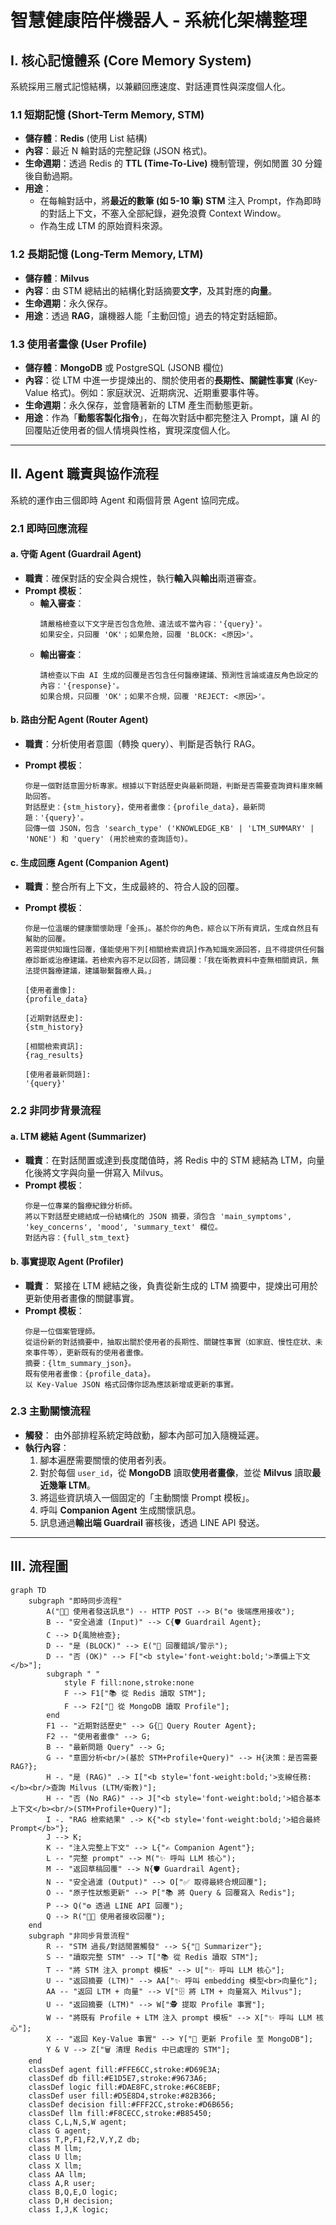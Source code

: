 # 智慧健康陪伴機器人 - 系統化架構整理

## I. 核心記憶體系 (Core Memory System)

系統採用三層式記憶結構，以兼顧回應速度、對話連貫性與深度個人化。

### 1.1 短期記憶 (Short-Term Memory, STM)
* **儲存體**：**Redis** (使用 List 結構)
* **內容**：最近 N 輪對話的完整記錄 (JSON 格式)。
* **生命週期**：透過 Redis 的 **TTL (Time-To-Live)** 機制管理，例如閒置 30 分鐘後自動過期。
* **用途**：
    * 在每輪對話中，將**最近的數筆 (如 5-10 筆) STM** 注入 Prompt，作為即時的對話上下文，不塞入全部紀錄，避免浪費 Context Window。
    * 作為生成 LTM 的原始資料來源。

### 1.2 長期記憶 (Long-Term Memory, LTM)
* **儲存體**：**Milvus**
* **內容**：由 STM 總結出的結構化對話摘要**文字**，及其對應的**向量**。
* **生命週期**：永久保存。
* **用途**：透過 **RAG**，讓機器人能「主動回憶」過去的特定對話細節。

### 1.3 使用者畫像 (User Profile)
* **儲存體**：**MongoDB** 或 PostgreSQL (JSONB 欄位)
* **內容**：從 LTM 中進一步提煉出的、關於使用者的**長期性、關鍵性事實** (Key-Value 格式)。例如：家庭狀況、近期病況、近期重要事件等。
* **生命週期**：永久保存，並會隨著新的 LTM 產生而動態更新。
* **用途**：作為「**動態客製化指令**」，在每次對話中都完整注入 Prompt，讓 AI 的回覆貼近使用者的個人情境與性格，實現深度個人化。

---

## II. Agent 職責與協作流程

系統的運作由三個即時 Agent 和兩個背景 Agent 協同完成。

### 2.1 即時回應流程

#### a. 守衛 Agent (Guardrail Agent)
* **職責**：確保對話的安全與合規性，執行**輸入**與**輸出**兩道審查。
* **Prompt 模板**：
    * **輸入審查**：
        ```
        請嚴格檢查以下文字是否包含危險、違法或不當內容：'{query}'。
        如果安全，只回覆 'OK'；如果危險，回覆 'BLOCK: <原因>'。
        ```
    * **輸出審查**：
        ```
        請檢查以下由 AI 生成的回覆是否包含任何醫療建議、預測性言論或違反角色設定的內容：'{response}'。
        如果合規，只回覆 'OK'；如果不合規，回覆 'REJECT: <原因>'。
        ```

#### b. 路由分配 Agent (Router Agent)
* **職責**：分析使用者意圖（轉換 query）、判斷是否執行 RAG。
* **Prompt 模板**：

    ```
    你是一個對話意圖分析專家。根據以下對話歷史與最新問題，判斷是否需要查詢資料庫來輔助回答。
    對話歷史：{stm_history}，使用者畫像：{profile_data}，最新問題：'{query}'。
    回傳一個 JSON，包含 'search_type' ('KNOWLEDGE_KB' | 'LTM_SUMMARY' | 'NONE') 和 'query' (用於檢索的查詢語句)。
    ```

#### c. 生成回應 Agent (Companion Agent)
* **職責**：整合所有上下文，生成最終的、符合人設的回覆。
* **Prompt 模板**：

    ```
    你是一位溫暖的健康關懷助理「金孫」。基於你的角色，綜合以下所有資訊，生成自然且有幫助的回覆。
    若需提供知識性回覆，僅能使用下列[相關檢索資訊]作為知識來源回答，且不得提供任何醫療診斷或治療建議。若檢索內容不足以回答，請回覆：「我在衛教資料中查無相關資訊，無法提供醫療建議，建議聯繫醫療人員。」

    [使用者畫像]: 
    {profile_data}

    [近期對話歷史]: 
    {stm_history}

    [相關檢索資訊]: 
    {rag_results}

    [使用者最新問題]: 
    '{query}'
    ```

### 2.2 非同步背景流程

#### a. LTM 總結 Agent (Summarizer)
* **職責**：在對話閒置或達到長度閾值時，將 Redis 中的 STM 總結為 LTM，向量化後將文字與向量一併寫入 Milvus。
* **Prompt 模板**：
    ```
    你是一位專業的醫療紀錄分析師。
    將以下對話歷史總結成一份結構化的 JSON 摘要，須包含 'main_symptoms', 'key_concerns', 'mood', 'summary_text' 欄位。
    對話內容：{full_stm_text}
    ```

#### b. 事實提取 Agent (Profiler)
* **職責**： 緊接在 LTM 總結之後，負責從新生成的 LTM 摘要中，提煉出可用於更新使用者畫像的關鍵事實。
* **Prompt 模板**：
    ```
    你是一位個案管理師。
    從這份新的對話摘要中，抽取出關於使用者的長期性、關鍵性事實（如家庭、慢性症狀、未來事件等），更新既有的使用者畫像。
    摘要：{ltm_summary_json}。
    既有使用者畫像：{profile_data}。
    以 Key-Value JSON 格式回傳你認為應該新增或更新的事實。
    ```

### 2.3 主動關懷流程
* **觸發**： 由外部排程系統定時啟動，腳本內部可加入隨機延遲。
* **執行內容**：
    1.  腳本遍歷需要關懷的使用者列表。
    2.  對於每個 `user_id`，從 **MongoDB** 讀取**使用者畫像**，並從 **Milvus** 讀取**最近幾筆 LTM**。
    3.  將這些資訊填入一個固定的「主動關懷 Prompt 模板」。
    4.  呼叫 **Companion Agent** 生成關懷訊息。
    5.  訊息通過**輸出端 Guardrail** 審核後，透過 LINE API 發送。

---

## III. 流程圖
```mermaid
graph TD
    subgraph "即時同步流程"
        A("🧑‍🦳 使用者發送訊息") -- HTTP POST --> B("⚙️ 後端應用接收");
        B -- "安全過濾 (Input)" --> C{🛡️ Guardrail Agent};
        C --> D{風險檢查};
        D -- "是 (BLOCK)" --> E("🚨 回覆錯誤/警示");
        D -- "否 (OK)" --> F["<b style='font-weight:bold;'>準備上下文</b>"];
        subgraph " "
            style F fill:none,stroke:none
            F --> F1["📚 從 Redis 讀取 STM"];
            F --> F2["💾 從 MongoDB 讀取 Profile"];
        end
        F1 -- "近期對話歷史" --> G{🧠 Query Router Agent};
        F2 -- "使用者畫像" --> G;
        B -- "最新問題 Query" --> G;
        G -- "意圖分析<br/>(基於 STM+Profile+Query)" --> H{決策：是否需要 RAG?};
        H -. "是 (RAG)" .-> I["<b style='font-weight:bold;'>支線任務:</b><br/>查詢 Milvus (LTM/衛教)"];
        H -- "否 (No RAG)" --> J["<b style='font-weight:bold;'>組合基本上下文</b><br/>(STM+Profile+Query)"];
        I -. "RAG 檢索結果" .-> K{"<b style='font-weight:bold;'>組合最終 Prompt</b>"};
        J --> K;
        K -- "注入完整上下文" --> L{"✍️ Companion Agent"};
        L -- "完整 prompt" --> M("✨ 呼叫 LLM 核心");
        M -- "返回草稿回覆" --> N{🛡️ Guardrail Agent};
        N -- "安全過濾 (Output)" --> O["✅ 取得最終合規回覆"];
        O -- "原子性狀態更新" --> P["📚 將 Query & 回覆寫入 Redis"];
        P --> Q("⚙️ 透過 LINE API 回覆");
        Q --> R("🧑‍🦳 使用者接收回覆");
    end
    subgraph "非同步背景流程"
        R -- "STM 過長/對話閒置觸發" --> S{"📝 Summarizer"};
        S -- "讀取完整 STM" --> T["📚 從 Redis 讀取 STM"];
        T -- "將 STM 注入 prompt 模板" --> U["✨ 呼叫 LLM 核心"];
        U -- "返回摘要 (LTM)" --> AA["✨ 呼叫 embedding 模型<br>向量化"];
        AA -- "返回 LTM + 向量" --> V["🗄️ 將 LTM + 向量寫入 Milvus"];
        U -- "返回摘要 (LTM)" --> W["🕵️ 提取 Profile 事實"];
        W -- "將既有 Profile + LTM 注入 prompt 模板" --> X["✨ 呼叫 LLM 核心"];
        X -- "返回 Key-Value 事實" --> Y["💾 更新 Profile 至 MongoDB"];
        Y & V --> Z["🗑️ 清理 Redis 中已處理的 STM"];
    end
    classDef agent fill:#FFE6CC,stroke:#D69E3A;
    classDef db fill:#E1D5E7,stroke:#9673A6;
    classDef logic fill:#DAE8FC,stroke:#6C8EBF;
    classDef user fill:#D5E8D4,stroke:#82B366;
    classDef decision fill:#FFF2CC,stroke:#D6B656;
    classDef llm fill:#F8CECC,stroke:#B85450;
    class C,L,N,S,W agent;
    class G agent;
    class T,P,F1,F2,V,Y,Z db;
    class M llm;
    class U llm;
    class X llm;
    class AA llm;
    class A,R user;
    class B,Q,E,O logic;
    class D,H decision;
    class I,J,K logic;

```